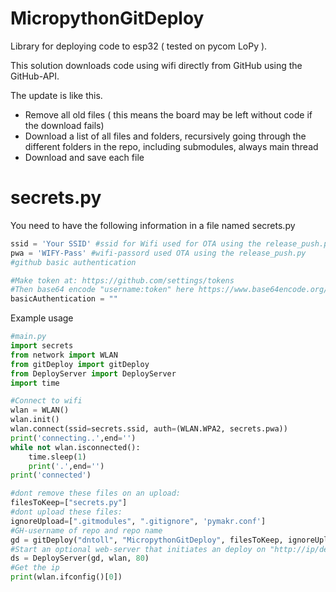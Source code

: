 # MicropythonGitDeploy

Library for deploying code to esp32 ( tested on pycom LoPy ).

This solution downloads code using wifi directly from GitHub using the GitHub-API.

The update is like this.
 * Remove all old files ( this means the board may be left without code if the download fails)
 * Download a list of all files and folders, recursively going through the different folders in the repo, including submodules, always main thread
 * Download and save each file

# secrets.py


You need to have the following information in a file named secrets.py
```python
ssid = 'Your SSID' #ssid for Wifi used for OTA using the release_push.py
pwa = 'WIFY-Pass' #wifi-passord used OTA using the release_push.py
#github basic authentication 

#Make token at: https://github.com/settings/tokens
#Then base64 encode "username:token" here https://www.base64encode.org/
basicAuthentication = ""
```

Example usage 

```python 
#main.py
import secrets
from network import WLAN
from gitDeploy import gitDeploy
from DeployServer import DeployServer
import time

#Connect to wifi
wlan = WLAN()
wlan.init()
wlan.connect(ssid=secrets.ssid, auth=(WLAN.WPA2, secrets.pwa))
print('connecting..',end='')
while not wlan.isconnected():
    time.sleep(1)
    print('.',end='')
print('connected')

#dont remove these files on an upload:
filesToKeep=["secrets.py"]
#dont upload these files:
ignoreUpload=[".gitmodules", ".gitignore", 'pymakr.conf']
#GH-username of repo and repo name
gd = gitDeploy("dntoll", "MicropythonGitDeploy", filesToKeep, ignoreUpload)
#Start an optional web-server that initiates an deploy on "http://ip/deploy
ds = DeployServer(gd, wlan, 80)
#Get the ip
print(wlan.ifconfig()[0])